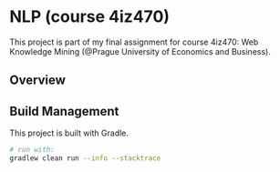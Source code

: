 # NLP (course 4iz470)

This project is part of my final assignment for course 4iz470: Web Knowledge Mining (@Prague University of Economics and Business).

## Overview


## Build Management

This project is built with Gradle.
```bash
# run with:
gradlew clean run --info --stacktrace
```